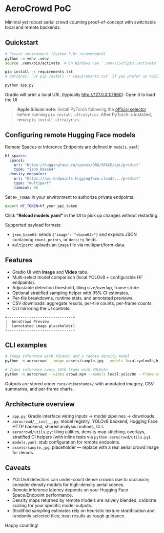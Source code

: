 # AeroCrowd PoC

Minimal yet robust aerial crowd counting proof-of-concept with switchable local and remote backends.

## Quickstart

```bash
# Create environment (Python 3.9+ recommended)
python -m venv .venv
source .venv/bin/activate  # On Windows use `.venv\\Scripts\\activate`

pip install -r requirements.txt
# Optional: `uv pip install -r requirements.txt` if you prefer uv tooling.

python app.py
```

Gradio will print a local URL (typically http://127.0.0.1:7860). Open it to load the UI.

> **Apple Silicon note:** install PyTorch following the [official selector](https://pytorch.org/get-started/locally/) before running `pip install ultralytics`. After PyTorch is installed, rerun `pip install ultralytics`.

## Configuring remote Hugging Face models

Remote Spaces or Inference Endpoints are defined in `models.yaml`:

```yaml
hf_spaces:
  space1:
    url: "https://huggingface.co/spaces/ORG/SPACE/api/predict"
    type: "json_base64"
  density_endpoint:
    url: "https://api.endpoints.huggingface.cloud/.../predict"
    type: "multipart"
    timeout: 60
```

Set `HF_TOKEN` in your environment to authorize private endpoints:

```bash
export HF_TOKEN=hf_your_api_token
```

Click **"Reload models.yaml"** in the UI to pick up changes without restarting.

Supported payload formats:
- `json_base64`: sends `{"image": "<base64>"}` and expects JSON containing `count`, `points`, or `density` fields.
- `multipart`: uploads an `image` file via multipart/form-data.

## Features

- Gradio UI with **Image** and **Video** tabs.
- Multi-select model comparison (local YOLOv8 + configurable HF endpoints).
- Adjustable detection threshold, tiling size/overlap, frame stride.
- Optional stratified sampling helper with 95% CI estimates.
- Per-tile breakdowns, runtime stats, and annotated previews.
- CSV downloads: aggregate results, per-tile counts, per-frame counts.
- CLI mirroring the UI controls.

```
+------------------------------+
|  AeroCrowd Preview           |
|  [annotated image placeholder]
+------------------------------+
```

## CLI examples

```bash
# Image inference with YOLOv8n and a remote density model
python -m aerocrowd --image assets/sample.jpg --models local:yolov8n,hf:space1 --tile-size 1024 --overlap 128

# Video inference every 10th frame with YOLOv8n
python -m aerocrowd --video crowd.mp4 --models local:yolov8n --frame-stride 10
```

Outputs are stored under `runs/<timestamp>/` with annotated imagery, CSV summaries, and per-frame charts.

## Architecture overview

- `app.py`: Gradio interface wiring inputs → model pipelines → downloads.
- `aerocrowd/__init__.py`: model registry, YOLOv8 backend, Hugging Face HTTP backend, shared analysis routines, CLI.
- `aerocrowd/utils.py`: tiling utilities, density map stitching, overlays, stratified CI helpers (with inline tests via `python aerocrowd/utils.py`).
- `models.yaml`: stub configuration for remote endpoints.
- `assets/sample.jpg`: placeholder — replace with a real aerial crowd image for demos.

## Caveats

- YOLOv8 detectors can under-count dense crowds due to occlusion; consider density models for high-density aerial scenes.
- Remote inference latency depends on your Hugging Face Space/Endpoint performance.
- Density maps returned by remote models are naively blended; calibrate scaling for your specific model outputs.
- Stratified sampling estimates rely on heuristic texture stratification and randomly selected tiles; treat results as rough guidance.

Happy counting!
